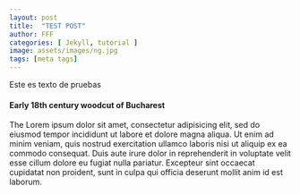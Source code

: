 ```yaml
---
layout: post
title:  "TEST POST"
author: FFF
categories: [ Jekyll, tutorial ]
image: assets/images/ng.jpg
tags: [meta tags]
---
```


Este es texto de pruebas

#### Early 18th century woodcut of Bucharest

The Lorem ipsum dolor sit amet, consectetur adipisicing elit, sed do eiusmod
tempor incididunt ut labore et dolore magna aliqua. Ut enim ad minim veniam,
quis nostrud exercitation ullamco laboris nisi ut aliquip ex ea commodo
consequat. Duis aute irure dolor in reprehenderit in voluptate velit esse
cillum dolore eu fugiat nulla pariatur. Excepteur sint occaecat cupidatat non
proident, sunt in culpa qui officia deserunt mollit anim id est laborum. 
